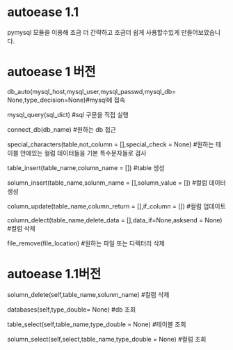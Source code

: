 # autoease 1.1
pymysql 모듈을 이용해 조금 더 간략하고 조금더 쉽게 사용할수있게 만들어보았습니다.

# autoease 1 버전

db_auto(mysql_host,mysql_user,mysql_passwd,mysql_db= None,type_decision=None)#mysql에 접속


mysql_query(sql_dict)
#sql 구문을 직접 실행


connect_db(db_name)
#원하는 db 접근


special_characters(table,not_column = [],special_check = None)
#원하는 테이블 안에있는 컬럼 데이터들을 기본 특수문자들로 검사


table_insert(table_name,column_name = [])
#table 생성


solumn_insert(table_name,solunm_name = [],solumn_value = [])
#컬럼 데이터 생성


column_update(table_name,column_return = [],if_column = [])
#컬럼 업데이트



column_delect(table_name,delete_data = [],data_if=None,asksend = None)
#컬럼 삭제



file_remove(file_location)
#원하는 파일 또는 디렉터리 삭제

# autoease 1.1버전

solumn_delete(self,table_name,solunm_name)
#컬럼 삭제

databases(self,type_double= None)
#db 조회

table_select(self,table_name,type_double = None)
#테이블 조회

solumn_select(self,select,table_name,type_double = None)
#컬럼 조회
